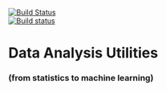 [![Build Status](https://travis-ci.org/Nico-Curti/Data-Analysis.svg?branch=master)](https://travis-ci.org/Nico-Curti/Data-Analysis)   
[![Build status](https://ci.appveyor.com/api/projects/status/okfoftpioooilb6h?svg=true)](https://ci.appveyor.com/project/Nico-Curti/data-analysis)

# Data Analysis Utilities
### (from statistics to machine learning)